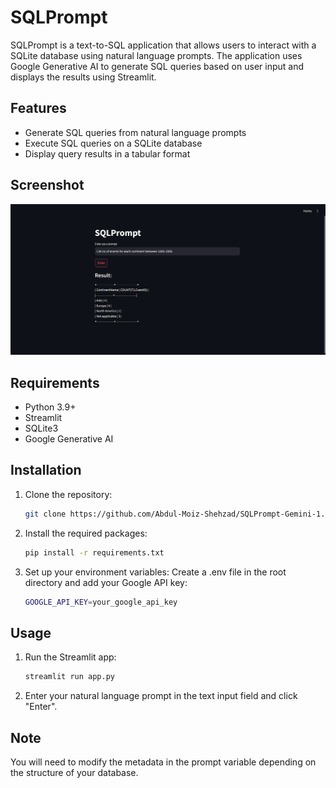 # SQLPrompt

SQLPrompt is a text-to-SQL application that allows users to interact with a SQLite database using natural language prompts. The application uses Google Generative AI to generate SQL queries based on user input and displays the results using Streamlit.

## Features

- Generate SQL queries from natural language prompts
- Execute SQL queries on a SQLite database
- Display query results in a tabular format

## Screenshot
![SQLPrompt Screenshot](https://github.com/Abdul-Moiz-Shehzad/SQLPrompt-Gemini-1.5-Flash/blob/main/Screenshot.png)

## Requirements

- Python 3.9+
- Streamlit
- SQLite3
- Google Generative AI

## Installation

1. Clone the repository:
   ```bash
   git clone https://github.com/Abdul-Moiz-Shehzad/SQLPrompt-Gemini-1.5-Flash
2. Install the required packages:
   ```bash
   pip install -r requirements.txt
3. Set up your environment variables: Create a .env file in the root directory and add your Google API key:
   ```bash
   GOOGLE_API_KEY=your_google_api_key

## Usage
1. Run the Streamlit app:
   ```bash
   streamlit run app.py
2. Enter your natural language prompt in the text input field and click "Enter".

## Note
You will need to modify the metadata in the prompt variable depending on the structure of your database.

